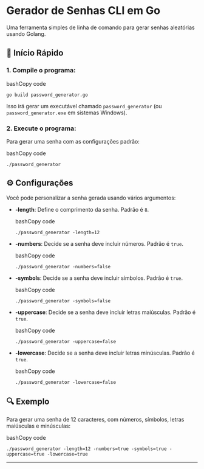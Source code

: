 
# Gerador de Senhas CLI em Go

Uma ferramenta simples de linha de comando para gerar senhas aleatórias usando Golang.

## 🚀 Início Rápido

### 1. Compile o programa:

bashCopy code

`go build password_generator.go` 

Isso irá gerar um executável chamado `password_generator` (ou `password_generator.exe` em sistemas Windows).

### 2. Execute o programa:

Para gerar uma senha com as configurações padrão:

bashCopy code

`./password_generator` 

## ⚙️ Configurações

Você pode personalizar a senha gerada usando vários argumentos:

-   **-length**: Define o comprimento da senha. Padrão é `8`.
    
    bashCopy code
    
    `./password_generator -length=12` 
    
-   **-numbers**: Decide se a senha deve incluir números. Padrão é `true`.
    
    bashCopy code
    
    `./password_generator -numbers=false` 
    
-   **-symbols**: Decide se a senha deve incluir símbolos. Padrão é `true`.
    
    bashCopy code
    
    `./password_generator -symbols=false` 
    
-   **-uppercase**: Decide se a senha deve incluir letras maiúsculas. Padrão é `true`.
    
    bashCopy code
    
    `./password_generator -uppercase=false` 
    
-   **-lowercase**: Decide se a senha deve incluir letras minúsculas. Padrão é `true`.
    
    bashCopy code
    
    `./password_generator -lowercase=false` 
    

## 🔍 Exemplo

Para gerar uma senha de 12 caracteres, com números, símbolos, letras maiúsculas e minúsculas:

bashCopy code

`./password_generator -length=12 -numbers=true -symbols=true -uppercase=true -lowercase=true` 

----------

